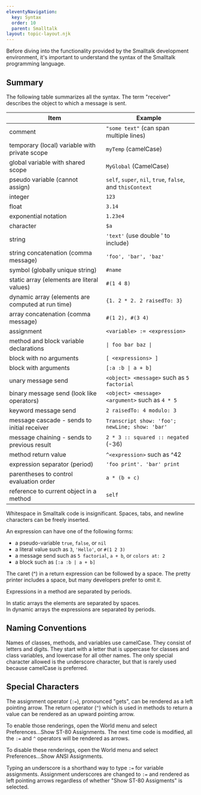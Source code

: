 ```yaml
---
eleventyNavigation:
  key: Syntax
  order: 10
  parent: Smalltalk
layout: topic-layout.njk
---
```


Before diving into the functionality provided
by the Smalltalk development environment,
it's important to understand the syntax of the Smalltalk programming language.

## Summary

The following table summarizes all the syntax.
The term "receiver" describes the object to which a message is sent.

| Item                                              | Example                                                    |
| ------------------------------------------------- | ---------------------------------------------------------- |
| comment                                           | `"some text"` (can span multiple lines)                    |
| temporary (local) variable with private scope     | `myTemp` (camelCase)                                       |
| global variable with shared scope                 | `MyGlobal` (CamelCase)                                     |
| pseudo variable (cannot assign)                   | `self`, `super`, `nil`, `true`, `false`, and `thisContext` |
| integer                                           | `123`                                                      |
| float                                             | `3.14`                                                     |
| exponential notation                              | `1.23e4`                                                   |
| character                                         | `$a`                                                       |
| string                                            | `'text'` (use double ' to include)                         |
| string concatenation (comma message)              | `'foo', 'bar', 'baz'`                                      |
| symbol (globally unique string)                   | `#name`                                                    |
| static array (elements are literal values)        | `#(1 4 8)`                                                 |
| dynamic array (elements are computed at run time) | `{1. 2 * 2. 2 raisedTo: 3}`                                |
| array concatenation (comma message)               | `#(1 2), #(3 4)`                                           |
| assignment                                        | `<variable> := <expression>`                               |
| method and block variable declarations            | `\| foo bar baz \|`                                        |
| block with no arguments                           | `[ <expressions> ]`                                        |
| block with arguments                              | `[:a :b \| a + b]`                                         |
| unary message send                                | `<object> <message>` such as `5 factorial`                 |
| binary message send (look like operators)         | `<object> <message> <argument>` such as `4 * 5`            |
| keyword message send                              | `2 raisedTo: 4 modulo: 3`                                  |
| message cascade - sends to initial receiver       | `Transcript show: 'foo'; newLine; show: 'bar'`             |
| message chaining - sends to previous result       | `2 * 3 :: squared :: negated` (-36)                        |
| method return value                               | `^<expression>` such as ^42                                |
| expression separator (period)                     | `'foo print'. 'bar' print`                                 |
| parentheses to control evaluation order           | `a * (b + c)`                                              |
| reference to current object in a method           | `self`                                                     |

Whitespace in Smalltalk code is insignificant.
Spaces, tabs, and newline characters can be freely inserted.

An expression can have one of the following forms:

- a pseudo-variable `true`, `false`, or `nil`
- a literal value such as `3`, `'Hello'`, or `#(1 2 3)`
- a message send such as `5 factorial`, `a + b`, or `colors at: 2`
- a block such as `[:a :b | a + b]`

The caret (^) in a return expression can be followed by a space.
The pretty printer includes a space, but many developers prefer to omit it.

Expressions in a method are separated by periods.

In static arrays the elements are separated by spaces.  
In dynamic arrays the expressions are separated by periods.

## Naming Conventions

Names of classes, methods, and variables use camelCase.
They consist of letters and digits.
They start with a letter that is uppercase for classes and class variables,
and lowercase for all other names.
The only special character allowed is the underscore character,
but that is rarely used because camelCase is preferred.

## Special Characters

The assignment operator (`:=`), pronounced "gets",
can be rendered as a left pointing arrow.
The return operator (`^`) which is used in methods to return a value
can be rendered as an upward pointing arrow.

To enable those renderings, open the World menu and
select Preferences...Show ST-80 Assignments.
The next time code is modified, all the `:=` and `^` operators
will be rendered as arrows.

To disable these renderings, open the World menu and
select Preferences...Show ANSI Assignments.

Typing an underscore is a shorthand way to type `:=` for variable assignments.
Assignment underscores are changed to `:=` and rendered as left pointing arrows
regardless of whether "Show ST-80 Assigments" is selected.
